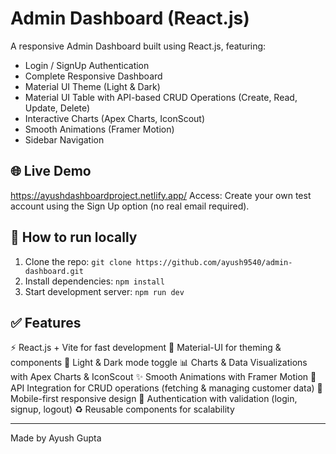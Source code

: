 # Admin Dashboard (React.js)
A responsive Admin Dashboard built using React.js, featuring:

- Login / SignUp Authentication
- Complete Responsive Dashboard
- Material UI Theme (Light & Dark)
- Material UI Table with API-based CRUD Operations (Create, Read, Update, Delete)
- Interactive Charts (Apex Charts, IconScout)
- Smooth Animations (Framer Motion)
- Sidebar Navigation

## 🌐 Live Demo
https://ayushdashboardproject.netlify.app/
Access: Create your own test account using the Sign Up option (no real email required).

## 🚀 How to run locally
1. Clone the repo:
   `git clone https://github.com/ayush9540/admin-dashboard.git`
2. Install dependencies:
   `npm install`
3. Start development server:
   `npm run dev`

## ✅ Features
⚡ React.js + Vite for fast development
🎨 Material-UI for theming & components
🌙 Light & Dark mode toggle
📊 Charts & Data Visualizations with Apex Charts & IconScout
✨ Smooth Animations with Framer Motion
🔄 API Integration for CRUD operations (fetching & managing customer data)
📱 Mobile-first responsive design
🔐 Authentication with validation (login, signup, logout)
♻️ Reusable components for scalability

---

Made by Ayush Gupta